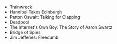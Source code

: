 - Trainwreck
- Hannibal Takes Edinburgh
- Patton Oswalt: Talking for Clapping
- Deadpool
- The Internet's Own Boy: The Story of Aaron Swartz
- Bridge of Spies
- Jim Jefferies: Freedumb
